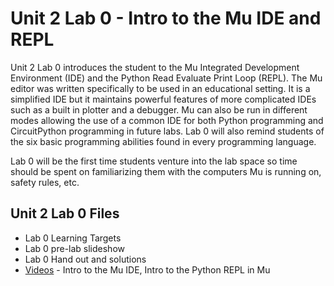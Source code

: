 # Unit 2 Lab 0 - Intro to the Mu IDE and REPL

Unit 2 Lab 0 introduces the student to the Mu Integrated Development Environment (IDE)
and the Python Read Evaluate Print Loop (REPL).  The Mu editor was written specifically 
to be used in an educational setting.  It is a simplified IDE but it maintains powerful 
features of more complicated IDEs such as a built in plotter and a debugger.  Mu can also 
be run in different modes allowing the use of a common IDE for both Python programming and 
CircuitPython programming in future labs.  Lab 0 will also remind students of the six basic 
programming abilities found in every programming language.

Lab 0 will be the first time students venture into the lab space so time should be spent on 
familiarizing them with the computers Mu is running on, safety rules, etc.

## Unit 2 Lab 0 Files

* Lab 0 Learning Targets
* Lab 0 pre-lab slideshow
* Lab 0 Hand out and solutions
*  [Videos](./Videos2L0.md) - Intro to the Mu IDE, Intro to the Python REPL in Mu
